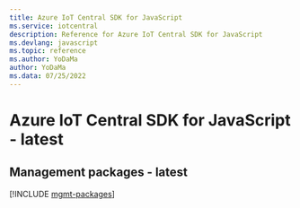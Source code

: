 ```yaml
---
title: Azure IoT Central SDK for JavaScript
ms.service: iotcentral
description: Reference for Azure IoT Central SDK for JavaScript
ms.devlang: javascript
ms.topic: reference
ms.author: YoDaMa
author: YoDaMa
ms.data: 07/25/2022
---
```

# Azure IoT Central SDK for JavaScript - latest

## Management packages - latest
[!INCLUDE [mgmt-packages](iot-central-mgmt-index.md)]